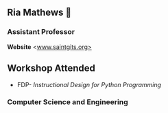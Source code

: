 ## Ria Mathews 👋
### Assistant Professor
**Website** <www.saintgits.org>
## Workshop Attended
- FDP- *Instructional Design for Python Programming*
### Computer Science and Engineering
<!--
**Ria-Mathews/Ria-Mathews** is a ✨ _special_ ✨ repository because its `README.md` (this file) appears on your GitHub profile.

Here are some ideas to get you started:

- 🔭 I’m currently working on ...
- 🌱 I’m currently learning ...
- 👯 I’m looking to collaborate on ...
- 🤔 I’m looking for help with ...
- 💬 Ask me about ...
- 📫 How to reach me: ...
- 😄 Pronouns: ...
- ⚡ Fun fact: ...
-->
